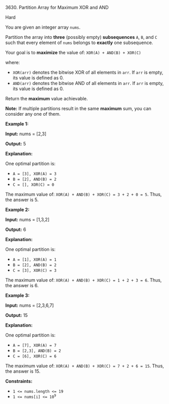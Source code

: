 3630\. Partition Array for Maximum XOR and AND

Hard

You are given an integer array `nums`.

Partition the array into **three** (possibly empty) **subsequences** `A`, `B`, and `C` such that every element of `nums` belongs to **exactly** one subsequence.

Your goal is to **maximize** the value of: `XOR(A) + AND(B) + XOR(C)`

where:

*   `XOR(arr)` denotes the bitwise XOR of all elements in `arr`. If `arr` is empty, its value is defined as 0.
*   `AND(arr)` denotes the bitwise AND of all elements in `arr`. If `arr` is empty, its value is defined as 0.

Return the **maximum** value achievable.

**Note:** If multiple partitions result in the same **maximum** sum, you can consider any one of them.

**Example 1:**

**Input:** nums = [2,3]

**Output:** 5

**Explanation:**

One optimal partition is:

*   `A = [3], XOR(A) = 3`
*   `B = [2], AND(B) = 2`
*   `C = [], XOR(C) = 0`

The maximum value of: `XOR(A) + AND(B) + XOR(C) = 3 + 2 + 0 = 5`. Thus, the answer is 5.

**Example 2:**

**Input:** nums = [1,3,2]

**Output:** 6

**Explanation:**

One optimal partition is:

*   `A = [1], XOR(A) = 1`
*   `B = [2], AND(B) = 2`
*   `C = [3], XOR(C) = 3`

The maximum value of: `XOR(A) + AND(B) + XOR(C) = 1 + 2 + 3 = 6`. Thus, the answer is 6.

**Example 3:**

**Input:** nums = [2,3,6,7]

**Output:** 15

**Explanation:**

One optimal partition is:

*   `A = [7], XOR(A) = 7`
*   `B = [2,3], AND(B) = 2`
*   `C = [6], XOR(C) = 6`

The maximum value of: `XOR(A) + AND(B) + XOR(C) = 7 + 2 + 6 = 15`. Thus, the answer is 15.

**Constraints:**

*   `1 <= nums.length <= 19`
*   <code>1 <= nums[i] <= 10<sup>9</sup></code>